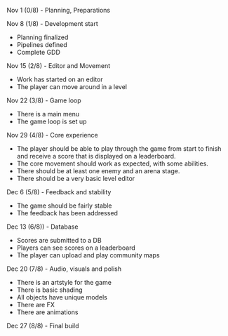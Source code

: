 Nov 1 (0/8) - Planning, Preparations

Nov 8 (1/8) - Development start
- Planning finalized
- Pipelines defined
- Complete GDD 

Nov 15 (2/8) - Editor and Movement
- Work has started on an editor
- The player can move around in a level

Nov 22 (3/8) - Game loop
- There is a main menu
- The game loop is set up

Nov 29 (4/8) - Core experience
 - The player should be able to play through the game from start to finish and receive a score that is displayed on a leaderboard. 
 - The core movement should work as expected, with some abilities. 
 - There should be at least one enemy and an arena stage. 
 - There should be a very basic level editor

Dec 6 (5/8) - Feedback and stability
 - The game should be fairly stable
 - The feedback has been addressed

Dec 13 (6/8)) - Database
- Scores are submitted to a DB
- Players can see scores on a leaderboard
- The player can upload and play community maps 

Dec 20 (7/8) - Audio, visuals and polish
- There is an artstyle for the game
- There is basic shading
- All objects have unique models
- There are FX
- There are animations

Dec 27 (8/8) - Final build